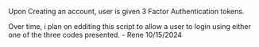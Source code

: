 Upon Creating an account, user is given 3 Factor Authentication tokens.

<p> Over time, i plan on edditing this script to allow a user to login using either one of the three codes presented. - Rene 10/15/2024</p>
